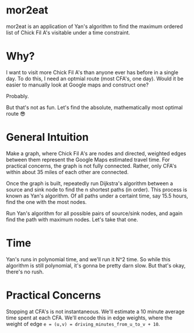 # mor2eat

mor2eat is an application of Yan's algorithm to find the maximum ordered list of Chick Fil A's visitable under a time constraint. 

# Why?

I want to visit more Chick Fil A's than anyone ever has before in a single day. To do this, I need an optmial route (most CFA's, one day). Would it be easier to manually look at Google maps and construct one?

Probably.

But that's not as fun. Let's find the absolute, mathematically most optimal route 😎

# General Intuition

Make a graph, where Chick Fil A's are nodes and directed, weighted edges between them represent the Google Maps estimated travel time. For practical concerns, the graph is not fully connected. Rather, only CFA's within about 35 miles of each other are connected.

Once the graph is built, repeatedly run Dijkstra's algorithm between a source and sink node to find the n shortest paths (in order). This process is known as Yan's algorithm. Of all paths under a certaint time, say 15.5 hours, find the one with the most nodes.

Run Yan's algorithm for all possible pairs of source/sink nodes, and again find the path with maximum nodes. Let's take that one.

# Time

Yan's runs in polynomial time, and we'll run it N^2 time. So while this algorithm is still polynomial, it's gonna be pretty darn slow. But that's okay, there's no rush.

# Practical Concerns

Stopping at CFA's is not instantaneous. We'll estimate a 10 minute average time spent at each CFA. We'll encode this in edge weights, where the weight of edge `e = (u,v) = driving_minutes_from_u_to_v + 10`.
